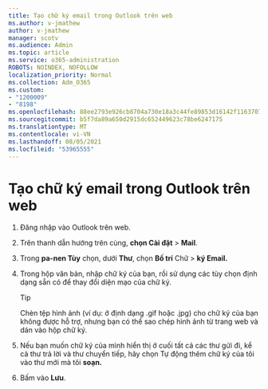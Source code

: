 ```yaml
---
title: Tạo chữ ký email trong Outlook trên web
ms.author: v-jmathew
author: v-jmathew
manager: scotv
ms.audience: Admin
ms.topic: article
ms.service: o365-administration
ROBOTS: NOINDEX, NOFOLLOW
localization_priority: Normal
ms.collection: Adm_O365
ms.custom:
- "1200009"
- "8198"
ms.openlocfilehash: 88ee2793e926cb8704a730e18a3c44fe89853d16142f1163707149d8b01be5d9
ms.sourcegitcommit: b5f7da89a650d2915dc652449623c78be6247175
ms.translationtype: MT
ms.contentlocale: vi-VN
ms.lasthandoff: 08/05/2021
ms.locfileid: "53965555"
---
```

# <a name="create-email-signature-in-outlook-on-the-web"></a>Tạo chữ ký email trong Outlook trên web

1. Đăng nhập vào Outlook trên web.
2. Trên thanh dẫn hướng trên cùng, **chọn Cài đặt**  >  **Mail**.
3. Trong **pa-nen Tùy** chọn, dưới **Thư**, chọn **Bố trí** Chữ  >  **ký Email.**
4. Trong hộp văn bản, nhập chữ ký của bạn, rồi sử dụng các tùy chọn định dạng sẵn có để thay đổi diện mạo của chữ ký.

    > [!TIP]
    > Chèn tệp hình ảnh (ví dụ: ở định dạng .gif hoặc .jpg) cho chữ ký của bạn không được hỗ trợ, nhưng bạn có thể sao chép hình ảnh từ trang web và dán vào hộp chữ ký.

5. Nếu bạn muốn chữ ký của mình hiển thị ở cuối tất cả các thư gửi đi, kể cả thư trả lời và thư chuyển tiếp, hãy chọn Tự động thêm chữ ký của tôi vào thư mới mà tôi **soạn.**
6. Bấm vào **Lưu**.
